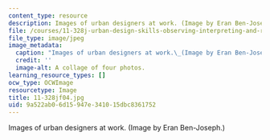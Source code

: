 ```yaml
---
content_type: resource
description: Images of urban designers at work. (Image by Eran Ben-Joseph.)
file: /courses/11-328j-urban-design-skills-observing-interpreting-and-representing-the-city-fall-2004/9a522ab06d15947e341015dbc8361752_11-328jf04.jpg
file_type: image/jpeg
image_metadata:
  caption: "Images of urban designers at work.\_(Image by Eran Ben-Joseph.)"
  credit: ''
  image-alt: A collage of four photos.
learning_resource_types: []
ocw_type: OCWImage
resourcetype: Image
title: 11-328jf04.jpg
uid: 9a522ab0-6d15-947e-3410-15dbc8361752
---
```

Images of urban designers at work. (Image by Eran Ben-Joseph.)

